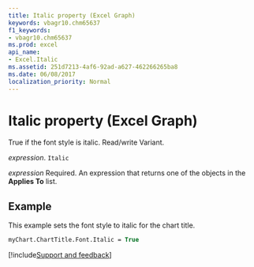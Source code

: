```yaml
---
title: Italic property (Excel Graph)
keywords: vbagr10.chm65637
f1_keywords:
- vbagr10.chm65637
ms.prod: excel
api_name:
- Excel.Italic
ms.assetid: 251d7213-4af6-92ad-a627-462266265ba8
ms.date: 06/08/2017
localization_priority: Normal
---
```



# Italic property (Excel Graph)

True if the font style is italic. Read/write Variant.

_expression_. `Italic`

 _expression_ Required. An expression that returns one of the objects in the **Applies To** list.


## Example

This example sets the font style to italic for the chart title.


```vb
myChart.ChartTitle.Font.Italic = True
```

[!include[Support and feedback](~/includes/feedback-boilerplate.md)]